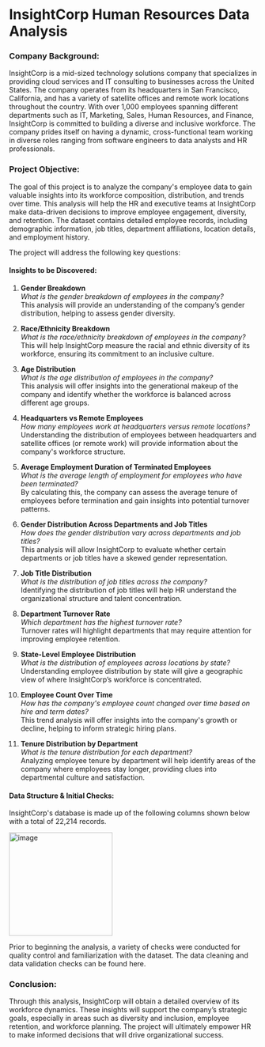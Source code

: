 # InsightCorp Human Resources Data Analysis

### Company Background:
InsightCorp is a mid-sized technology solutions company that specializes in providing cloud services and IT consulting to businesses across the United States. The company operates from its headquarters in San Francisco, California, and has a variety of satellite offices and remote work locations throughout the country. With over 1,000 employees spanning different departments such as IT, Marketing, Sales, Human Resources, and Finance, InsightCorp is committed to building a diverse and inclusive workforce. The company prides itself on having a dynamic, cross-functional team working in diverse roles ranging from software engineers to data analysts and HR professionals.

### Project Objective:
The goal of this project is to analyze the company's employee data to gain valuable insights into its workforce composition, distribution, and trends over time. This analysis will help the HR and executive teams at InsightCorp make data-driven decisions to improve employee engagement, diversity, and retention. The dataset contains detailed employee records, including demographic information, job titles, department affiliations, location details, and employment history. 

The project will address the following key questions:

#### Insights to be Discovered:

1. **Gender Breakdown**  
   _What is the gender breakdown of employees in the company?_  
   This analysis will provide an understanding of the company’s gender distribution, helping to assess gender diversity.

2. **Race/Ethnicity Breakdown**  
   _What is the race/ethnicity breakdown of employees in the company?_  
   This will help InsightCorp measure the racial and ethnic diversity of its workforce, ensuring its commitment to an inclusive culture.

3. **Age Distribution**  
   _What is the age distribution of employees in the company?_  
   This analysis will offer insights into the generational makeup of the company and identify whether the workforce is balanced across different age groups.

4. **Headquarters vs Remote Employees**  
   _How many employees work at headquarters versus remote locations?_  
   Understanding the distribution of employees between headquarters and satellite offices (or remote work) will provide information about the company's workforce structure.

5. **Average Employment Duration of Terminated Employees**  
   _What is the average length of employment for employees who have been terminated?_  
   By calculating this, the company can assess the average tenure of employees before termination and gain insights into potential turnover patterns.

6. **Gender Distribution Across Departments and Job Titles**  
   _How does the gender distribution vary across departments and job titles?_  
   This analysis will allow InsightCorp to evaluate whether certain departments or job titles have a skewed gender representation.

7. **Job Title Distribution**  
   _What is the distribution of job titles across the company?_  
   Identifying the distribution of job titles will help HR understand the organizational structure and talent concentration.

8. **Department Turnover Rate**  
   _Which department has the highest turnover rate?_  
   Turnover rates will highlight departments that may require attention for improving employee retention.

9. **State-Level Employee Distribution**  
   _What is the distribution of employees across locations by state?_  
   Understanding employee distribution by state will give a geographic view of where InsightCorp’s workforce is concentrated.

10. **Employee Count Over Time**  
    _How has the company's employee count changed over time based on hire and term dates?_  
    This trend analysis will offer insights into the company's growth or decline, helping to inform strategic hiring plans.

11. **Tenure Distribution by Department**  
    _What is the tenure distribution for each department?_  
    Analyzing employee tenure by department will help identify areas of the company where employees stay longer, providing clues into departmental culture and satisfaction.

#### Data Structure & Initial Checks:
InsightCorp's database is made up of the following columns shown below with a total of 22,214 records.

<img width="209" alt="image" src="https://github.com/user-attachments/assets/8ffe389b-ebf7-4268-a1bf-45a153277a9f">

Prior to beginning the analysis, a variety of checks were conducted for quality control and familiarization with the dataset. The data cleaning and data validation checks can be found here.

### Conclusion:
Through this analysis, InsightCorp will obtain a detailed overview of its workforce dynamics. These insights will support the company’s strategic goals, especially in areas such as diversity and inclusion, employee retention, and workforce planning. The project will ultimately empower HR to make informed decisions that will drive organizational success.
